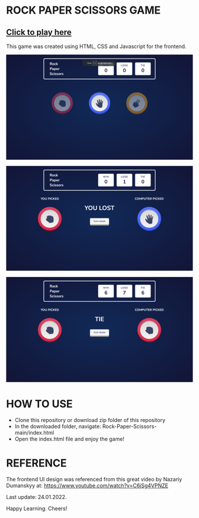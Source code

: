 # ROCK PAPER SCISSORS GAME

## [Click to play here](https://tamdnguyen.github.io/Rock-Paper-Scissors/)
This game was created using HTML, CSS and Javascript for the frontend.

![Game homescreen](https://github.com/tamdnguyen/Rock-Paper-Scissors/blob/main/screenshot/Game%20screen.png?raw=true)

![Game result screen](https://github.com/tamdnguyen/Rock-Paper-Scissors/blob/main/screenshot/Game%20result.png?raw=true)

![Scoreboard](https://github.com/tamdnguyen/Rock-Paper-Scissors/blob/main/screenshot/Scoreboard%20update.png?raw=true)

# HOW TO USE

- Clone this repository or download zip folder of this repository
- In the downloaded folder, navigate: Rock-Paper-Scissors-main/index.html
- Open the index.html file and enjoy the game!

# REFERENCE

The frontend UI design was referenced from this great video by Nazariy Dumanskyy at: https://www.youtube.com/watch?v=C6jSg4VPNZE

Last update: 24.01.2022.

Happy Learning. Cheers!
